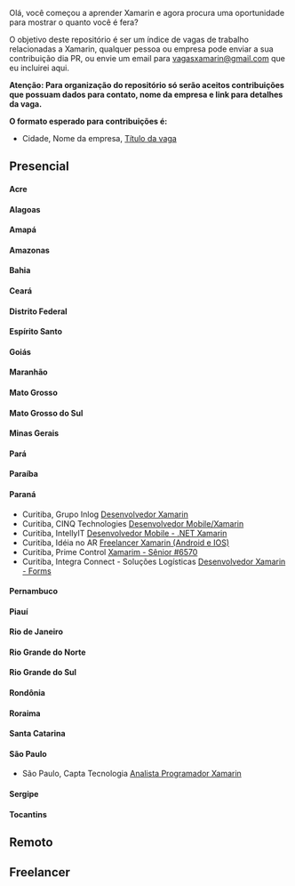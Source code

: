 Olá, você começou a aprender Xamarin e agora procura uma oportunidade para mostrar o quanto você é fera? 

O objetivo deste repositório é ser um índice de vagas de trabalho relacionadas a Xamarin, qualquer pessoa ou empresa pode enviar a sua contribuição dia PR, ou envie um email para vagasxamarin@gmail.com que eu incluirei aqui. 

**Atenção: Para organização do repositório só serão aceitos contribuições que possuam dados para contato, nome da empresa e link para detalhes da vaga.**

**O formato esperado para contribuições é:**

* Cidade, Nome da empresa, [Título da vaga](http://aqui_voce_coloca_o_link_com_detalhes_da_vaga)

## Presencial

#### Acre 
#### Alagoas		 
#### Amapá		 
#### Amazonas
#### Bahia
#### Ceará
#### Distrito Federal
#### Espírito Santo
#### Goiás
#### Maranhão
#### Mato Grosso
#### Mato Grosso do Sul
#### Minas Gerais
#### Pará
#### Paraíba

#### Paraná	
* Curitiba, Grupo Inlog [Desenvolvedor Xamarin](https://www.linkedin.com/jobs/view/256047298/)
* Curitiba, CINQ Technologies [Desenvolvedor Mobile/Xamarin](https://www.curitibati.com.br/Vaga/Detalhe/981/desenvolvedor-de-software-curitibapr-cinq-technologies)
* Curitiba, IntellyIT [Desenvolvedor Mobile - .NET Xamarin](https://www.curitibati.com.br/Vaga/Detalhe/953/desenvolvedor-mobile-curitibapr-intellyit)
* Curitiba, Idéia no AR [Freelancer Xamarin (Android e IOS)](https://www.curitibati.com.br/Vaga/Detalhe/947/desenvolvedor-mobile-curitibapr-ideia-no-ar)
* Curitiba, Prime Control [Xamarim - Sênior #6570](https://www.peoplerpm.com/careers/primecontrol/?module=vaga&action=selecionaVaga&pk_vaga=6570#.WKHbcRIrKb-)
* Curitiba, Integra Connect - Soluções Logísticas  [Desenvolvedor Xamarin - Forms](https://www.linkedin.com/jobs/view/247536262/?trk=biz-overview-job-post)

#### Pernambuco
#### Piauí
#### Rio de Janeiro
#### Rio Grande do Norte
#### Rio Grande do Sul
#### Rondônia
#### Roraima
#### Santa Catarina
#### São Paulo
* São Paulo, Capta Tecnologia [Analista Programador Xamarin](https://www.facebook.com/photo.php?fbid=1245575788874739&set=a.1245575352208116.1073741827.100002669896998&type=3&theater)

#### Sergipe
#### Tocantins

##  Remoto

##  Freelancer
